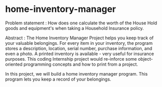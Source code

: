 # home-inventory-manager

Problem statement : How does one calculate the worth of the House Hold goods and equipment's when taking a Household Insurance policy.

Abstract : The Home Inventory Manager Project helps you keep track of your valuable belongings. 
For every item in your inventory, the program stores a description, location, serial number, purchase information, and even a photo.
A printed inventory is available - very useful for insurance purposes. 
This coding Internship project would re-inforce some object-oriented programming concepts and how to print from a project.


In this project, we will build a home inventory manager program. This program lets you keep a
record of your belongings.
